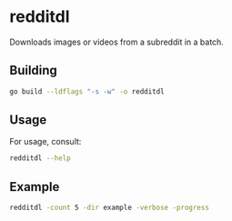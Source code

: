 # redditdl

Downloads images or videos from a subreddit in a batch.

## Building

```bash
go build --ldflags "-s -w" -o redditdl
```

## Usage

For usage, consult:

```bash
redditdl --help
```

## Example

```bash
redditdl -count 5 -dir example -verbose -progress
```
